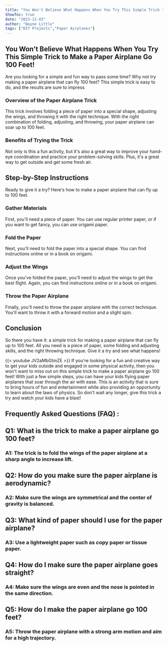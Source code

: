 ```yaml
---
title: "You Won't Believe What Happens When You Try This Simple Trick to Make a Paper Airplane Go 100 Feet!"
ShowToc: true 
date: "2023-12-03"
author: "Wayne Little" 
tags: ["DIY Projects","Paper Airplanes"]
---
```

## You Won't Believe What Happens When You Try This Simple Trick to Make a Paper Airplane Go 100 Feet!

Are you looking for a simple and fun way to pass some time? Why not try making a paper airplane that can fly 100 feet? This simple trick is easy to do, and the results are sure to impress

### Overview of the Paper Airplane Trick

This trick involves folding a piece of paper into a special shape, adjusting the wings, and throwing it with the right technique. With the right combination of folding, adjusting, and throwing, your paper airplane can soar up to 100 feet.

### Benefits of Trying the Trick

Not only is this a fun activity, but it's also a great way to improve your hand-eye coordination and practice your problem-solving skills. Plus, it's a great way to get outside and get some fresh air.

## Step-by-Step Instructions

Ready to give it a try? Here's how to make a paper airplane that can fly up to 100 feet.

### Gather Materials

First, you'll need a piece of paper. You can use regular printer paper, or if you want to get fancy, you can use origami paper.

### Fold the Paper

Next, you'll need to fold the paper into a special shape. You can find instructions online or in a book on origami.

### Adjust the Wings

Once you've folded the paper, you'll need to adjust the wings to get the best flight. Again, you can find instructions online or in a book on origami.

### Throw the Paper Airplane

Finally, you'll need to throw the paper airplane with the correct technique. You'll want to throw it with a forward motion and a slight spin.

## Conclusion

So there you have it: a simple trick for making a paper airplane that can fly up to 100 feet. All you need is a piece of paper, some folding and adjusting skills, and the right throwing technique. Give it a try and see what happens!

{{< youtube JV2aMbGtmZE >}} 
If you're looking for a fun and creative way to get your kids outside and engaged in some physical activity, then you won't want to miss out on this simple trick to make a paper airplane go 100 feet! With just a few simple steps, you can have your kids flying paper airplanes that soar through the air with ease. This is an activity that is sure to bring hours of fun and entertainment while also providing an opportunity to learn about the laws of physics. So don't wait any longer, give this trick a try and watch your kids have a blast!

## Frequently Asked Questions (FAQ) :
<h2>Q1: What is the trick to make a paper airplane go 100 feet?</h2>

<h3>A1: The trick is to fold the wings of the paper airplane at a sharp angle to increase lift.</h3>

<h2>Q2: How do you make sure the paper airplane is aerodynamic?</h2>

<h3>A2: Make sure the wings are symmetrical and the center of gravity is balanced. </h3>

<h2>Q3: What kind of paper should I use for the paper airplane?</h2>

<h3>A3: Use a lightweight paper such as copy paper or tissue paper.</h3>

<h2>Q4: How do I make sure the paper airplane goes straight?</h2>

<h3>A4: Make sure the wings are even and the nose is pointed in the same direction.</h3>

<h2>Q5: How do I make the paper airplane go 100 feet?</h2>

<h3>A5: Throw the paper airplane with a strong arm motion and aim for a high trajectory. </h3>



